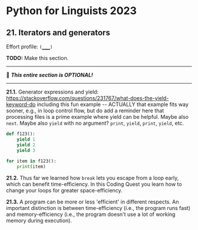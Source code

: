 # Python for Linguists 2023

## 21. Iterators and generators

Effort profile: `(▁▁▁)` 

**TODO:** Make this section.



----

🦉 **_This entire section is OPTIONAL!_**

----

**21.1.** Generator expressions and yield:  https://stackoverflow.com/questions/231767/what-does-the-yield-keyword-do   including this fun example -- ACTUALLY that example fits way sooner, e.g., in loop control flow, but do add a reminder here that processing files is a prime example where yield can be helpful. Maybe also `next`. Maybe also `yield` with no argument? `print`, `yield`, `print`, `yield`, etc.

```python
def f123():
    yield 1
    yield 2
    yield 3
    
for item in f123():
    print(item)
```



**21.2.** Thus far we learned how `break` lets you escape from a loop early, which can benefit time-efficiency. In this Coding Quest you learn how to change your loops for greater space-efficiency.

**21.3.** A program can be more or less 'efficient' in different respects. An important distinction is between time-efficiency (i.e., the program runs fast) and memory-efficiency (i.e., the program doesn't use a lot of working memory during execution). 



